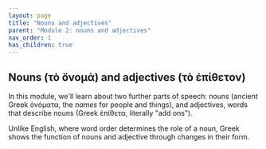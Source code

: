 ```yaml
---
layout: page
title: "Nouns and adjectives"
parent: "Module 2: nouns and adjectives"
nav_order: 1
has_children: true
---
```


## Nouns (τὸ ὄνομἀ) and adjectives (τὸ ἐπίθετον)


In this module, we'll learn about two further parts of speech: nouns (ancient Greek ὀνόματα, the *names* for people and things), and adjectives, words that describe nouns (Greek ἐπίθετα, literally "add ons").

Unlike English, where word order determines the role of a noun, Greek shows the function of nouns and adjective through changes in their form.  